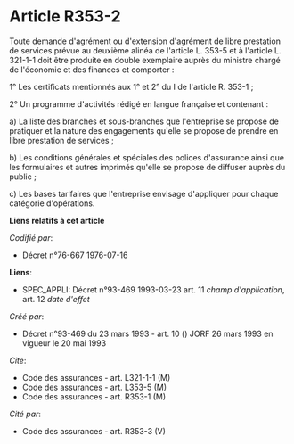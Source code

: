 # Article R353-2

Toute demande d'agrément ou d'extension d'agrément de libre prestation de services prévue au deuxième alinéa de l'article L.
353-5 et à l'article L. 321-1-1 doit être produite en double exemplaire auprès du ministre chargé de l'économie et des
finances et comporter :

1° Les certificats mentionnés aux 1° et 2° du I de l'article R. 353-1 ;

2° Un programme d'activités rédigé en langue française et contenant :

a) La liste des branches et sous-branches que l'entreprise se propose de pratiquer et la nature des engagements qu'elle se
propose de prendre en libre prestation de services ;

b) Les conditions générales et spéciales des polices d'assurance ainsi que les formulaires et autres imprimés qu'elle se
propose de diffuser auprès du public ;

c) Les bases tarifaires que l'entreprise envisage d'appliquer pour chaque catégorie d'opérations.

**Liens relatifs à cet article**

_Codifié par_:

  - Décret n°76-667 1976-07-16

**Liens**:

  - SPEC_APPLI: Décret n°93-469 1993-03-23 art. 11 *champ d'application*, art. 12 *date d'effet*

_Créé par_:

  - Décret n°93-469 du 23 mars 1993 - art. 10 () JORF 26 mars 1993 en vigueur le 20 mai 1993

_Cite_:

  - Code des assurances - art. L321-1-1 (M)
  - Code des assurances - art. L353-5 (M)
  - Code des assurances - art. R353-1 (M)

_Cité par_:

  - Code des assurances - art. R353-3 (V)
